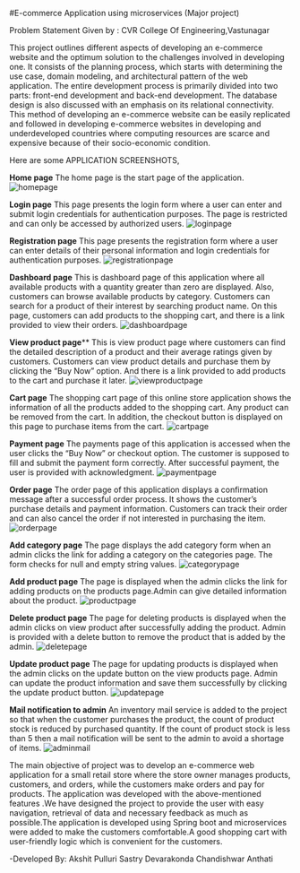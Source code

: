 #E-commerce Application using microservices (Major project)

Problem Statement Given by : CVR College Of Engineering,Vastunagar

   This project outlines different aspects of developing an e-commerce website and the optimum solution to the challenges involved in developing one. It consists of the planning process, which starts with determining the use case, domain modeling, and architectural pattern of the web application. The entire development process is primarily divided into two parts: front-end development and back-end development. The database design is also discussed with an emphasis on its relational connectivity. This method of developing an e-commerce website can be easily replicated and followed in developing e-commerce websites in developing and underdeveloped countries where computing resources are scarce and expensive because of their socio-economic condition.

Here are some APPLICATION SCREENSHOTS,

**Home page**
The home page is the start page of the application.
![homepage](https://github.com/akshit-pulluri/ecommerce_application_springboot/blob/master/Home%20page.png)

**Login page**
This page presents the login form where a user can enter and submit login credentials for authentication purposes. The page is restricted and can only be accessed by authorized users. 
![loginpage](https://github.com/akshit-pulluri/ecommerce_application_springboot/blob/master/Login%20page.png)

**Registration page**
This page presents the registration form where a user can enter details of their personal information and login credentials for authentication purposes. 
![registrationpage](https://github.com/akshit-pulluri/ecommerce_application_springboot/blob/master/Register%20page.png)

**Dashboard page**
This is dashboard page of this application where all available products with a quantity greater than zero are displayed. Also, customers can browse available products by category. Customers can search for a product of their interest by searching product name. On this page, customers can add products to the shopping cart, and there is a link provided to view their orders.
![dashboardpage](https://github.com/akshit-pulluri/ecommerce_application_springboot/blob/master/Dashboard.png)

**View product page****
This is view product page where customers can find the detailed description of a product and their average ratings given by customers. Customers can view product details and purchase them by clicking the “Buy Now” option. And there is a link provided to add products to the cart and purchase it later.
![viewproductpage](https://github.com/akshit-pulluri/ecommerce_application_springboot/blob/master/Product%20page.png)

**Cart page**
The shopping cart page of this online store application shows the information of all the products added to the shopping cart. Any product can be removed from the cart. In addition, the checkout button is displayed on this page to purchase items from the cart.
![cartpage](https://github.com/akshit-pulluri/ecommerce_application_springboot/blob/master/Cart%20page.png)

**Payment page**
The payments page of this application is accessed when the user clicks the “Buy Now” or checkout option. The customer is supposed to fill and submit the payment form correctly. After successful payment, the user is provided with acknowledgment.
![paymentpage](https://github.com/akshit-pulluri/ecommerce_application_springboot/blob/master/Payment%20page.png)

**Order page**
The order page of this application displays a confirmation message after a successful order process. It shows the customer’s purchase details and payment information. Customers can track their order and can also cancel the order if not interested in purchasing the item.
![orderpage](https://github.com/akshit-pulluri/ecommerce_application_springboot/blob/master/Orders%20page.png)

**Add category page**
The page displays the add category form when an admin clicks the link for adding a category on the categories page. The form checks for null and empty string values.
![categorypage](https://github.com/akshit-pulluri/ecommerce_application_springboot/blob/master/Add%20category.png)

**Add product page**
The page is displayed when the admin clicks the link for adding products on the products page.Admin can give detailed information about the product.
![productpage](https://github.com/akshit-pulluri/ecommerce_application_springboot/blob/master/Add%20product.png)

**Delete product page**
The page for deleting products is displayed when the admin clicks on view product after successfully adding the product. Admin is provided with a delete button to remove the product that is added by the admin.
![deletepage](https://github.com/akshit-pulluri/ecommerce_application_springboot/blob/master/Delete%20Product.png)

**Update product page**
The page for updating products is displayed when the admin clicks on the update button on the view products page. Admin can update the product information and save them successfully by clicking the update product button.
![updatepage](https://github.com/akshit-pulluri/ecommerce_application_springboot/blob/master/Update%20product.png)

**Mail notification to admin**
An inventory mail service is added to the project so that when the customer purchases the product, the count of product stock is reduced by purchased quantity. If the count of product stock is less than 5 then a mail notification will be sent to the admin to avoid a shortage of items.
![adminmail](https://github.com/akshit-pulluri/ecommerce_application_springboot/blob/master/Mail%20notification.png)


   The main objective of project was to develop an e-commerce web application for a small retail store where the store owner manages products, customers, and orders, while the customers make orders and pay for products. The application was developed with the above-mentioned features .We have designed the project to provide the user with easy navigation, retrieval of data and necessary feedback as much as possible.The application is developed using Spring boot and microservices were added to make the customers comfortable.A good shopping cart with user-friendly logic which is convenient for the customers.

-Developed By:
  Akshit Pulluri
  Sastry Devarakonda
  Chandishwar Anthati
